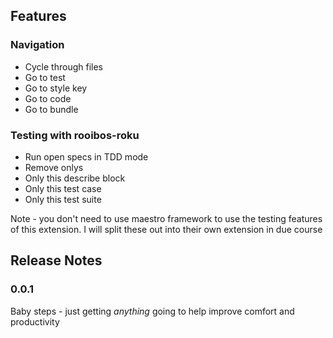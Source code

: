 
## Features

### Navigation
 - Cycle through files
 - Go to test
 - Go to style key
 - Go to code
 - Go to bundle

### Testing with rooibos-roku
 - Run open specs in TDD mode
 - Remove onlys
 - Only this describe block
 - Only this test case
 - Only this test suite

Note - you don't need to use maestro framework to use the testing features of this extension. I will split these out into their own extension in due course

## Release Notes


### 0.0.1

Baby steps - just getting _anything_ going to help improve comfort and productivity
